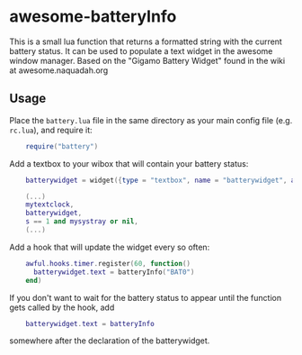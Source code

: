 # awesome-batteryInfo

This is a small lua function that returns a formatted string with the current
battery status. It can be used to populate a text widget in the awesome window
manager. Based on the "Gigamo Battery Widget" found in the wiki at
awesome.naquadah.org

## Usage

Place the `battery.lua` file in the same directory as your main config file (e.g. `rc.lua`), and require it:

```lua
    require("battery")
```

Add a textbox to your wibox that will contain your battery status:

```lua
    batterywidget = widget({type = "textbox", name = "batterywidget", align = "right" }) 
```

```lua
    (...)
    mytextclock,
    batterywidget,
    s == 1 and mysystray or nil,
    (...)
```

Add a hook that will update the widget every so often:

```lua
    awful.hooks.timer.register(60, function()
      batterywidget.text = batteryInfo("BAT0")
    end)
```

If you don't want to wait for the battery status to appear until the function
gets called by the hook, add

```lua
    batterywidget.text = batteryInfo
```
somewhere after the declaration of the batterywidget.
